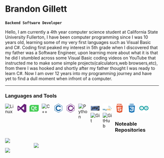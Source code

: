 # Brandon Gillett

**`Backend Software Developer`**

Hello, I am currently a 4th year computer science student at California State University Fullerton, I have been computer programming since I was 10 years old, learning some of my very first languages such as Visual Basic and C#. Coding first peaked my interest in 5th grade when I discovered that my father was a Software Engineer, upon learning more about what it is that he did I stumbled across some Visual Basic coding videos on YouTube that instructed me to make some simple projects(calculators,web browsers,etc), from there I was hooked and shortly after my father thought I was ready to learn C#. Now I am over 12 years into my programming journey and have yet to find a dull moment when infront of a computer.

---

### Languages and Tools

<img align="left" alt="Linux" width="30px" style="padding-right:10px;" src="https://cdn.jsdelivr.net/gh/devicons/devicon/icons/linux/linux-original.svg" /> 
<img align="left" alt="Visual Studio" width="30px" style="padding-right:10px;" src="https://raw.githubusercontent.com/devicons/devicon/1119b9f84c0290e0f0b38982099a2bd027a48bf1/icons/visualstudio/visualstudio-plain.svg" /> 
<img align="left" alt="QT" width="30px" style="padding-right:10px;" src="https://raw.githubusercontent.com/devicons/devicon/1119b9f84c0290e0f0b38982099a2bd027a48bf1/icons/qt/qt-original.svg" /> 
<img align="left" alt="C++" width="30px" style="padding-right:10px;" src="https://cdn.jsdelivr.net/gh/devicons/devicon/icons/cplusplus/cplusplus-line.svg" />
<img align="left" alt="C" width="30px" style="padding-right:10px;" src="https://raw.githubusercontent.com/devicons/devicon/1119b9f84c0290e0f0b38982099a2bd027a48bf1/icons/c/c-line.svg" />
<img align="left" alt="C#" width="30px" style="padding-right:10px;" src="https://raw.githubusercontent.com/devicons/devicon/1119b9f84c0290e0f0b38982099a2bd027a48bf1/icons/csharp/csharp-line.svg" />
<img align="left" alt="Python" width="30px" style="padding-right:10px;" src="https://cdn.jsdelivr.net/gh/devicons/devicon/icons/python/python-plain.svg" />
<img align="left" alt="PHP" width="30px" style="padding-right:10px;" src="https://raw.githubusercontent.com/devicons/devicon/1119b9f84c0290e0f0b38982099a2bd027a48bf1/icons/php/php-original.svg" />
<img align="left" alt="MySql" width="30px" style="padding-right:10px;" src="https://raw.githubusercontent.com/devicons/devicon/1119b9f84c0290e0f0b38982099a2bd027a48bf1/icons/mysql/mysql-original-wordmark.svg" />
<img align="left" alt="HTML" width="30px" style="padding-right:10px;" src="https://raw.githubusercontent.com/devicons/devicon/1119b9f84c0290e0f0b38982099a2bd027a48bf1/icons/html5/html5-plain-wordmark.svg" />
<img align="left" alt="CSS" width="30px" style="padding-right:10px;" src="https://raw.githubusercontent.com/devicons/devicon/1119b9f84c0290e0f0b38982099a2bd027a48bf1/icons/css3/css3-plain-wordmark.svg" />
<img align="left" alt="Arduino" width="30px" style="padding-right:10px;" src="https://raw.githubusercontent.com/devicons/devicon/1119b9f84c0290e0f0b38982099a2bd027a48bf1/icons/arduino/arduino-original.svg" />
<img align="left" alt="Git" width="30px" style="padding-right:10px;" src="https://cdn.jsdelivr.net/gh/devicons/devicon/icons/git/git-original.svg" />
<img align="left" alt="GitHub" width="30px" style="padding-right:10px;" src="https://cdn.jsdelivr.net/gh/devicons/devicon/icons/github/github-original.svg" />
<br />

#

### Noteable Repositories
<a href="https://github.com/brandongillett/Space-Invaders-Game"><img align="left" width="400px" style="padding-right:10px;" src="https://gh-card.dev/repos/brandongillett/Space-Invaders-Game.svg"></a>
<a href="https://github.com/brandongillett/EddCallBot"><img align="right" width="400px" style="padding-right:10px;" src="https://gh-card.dev/repos/brandongillett/EddCallBot.svg"></a>
<a href="https://github.com/brandongillett/2D-Graphic-Modeler"><img align="left" width="400px" style="padding-right:10px;" src="https://gh-card.dev/repos/brandongillett/2D-Graphic-Modeler.svg"></a>

#
